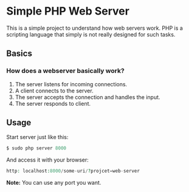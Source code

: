 # Simple PHP Web Server
This is a simple project to understand how web servers work.
PHP is a scripting language that simply is not really designed for such tasks.

## Basics
### How does a webserver basically work?
1. The server listens for incoming connections.
2. A client connects to the server.
3. The server accepts the connection and handles the input.
4. The server responds to client.

## Usage
Start server just like this:
```php
$ sudo php server 8000
```
And access it with your browser:
```php
http: localhost:8000/some-uri/?projcet=web-server
```
**Note:** You can use any port you want.